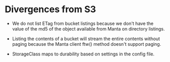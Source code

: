 Divergences from S3
===================

* We do not list ETag from bucket listings because we don't have the value of
  the md5 of the object available from Manta on directory listings.

* Listing the contents of a bucket will stream the entire contents without
  paging because the Manta client ftw() method doesn't support paging.

* StorageClass maps to durability based on settings in the config file.
